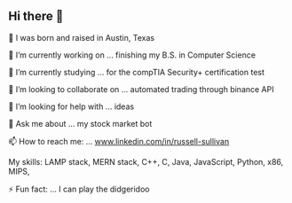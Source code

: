 ## Hi there 👋

👶 I was born and raised in Austin, Texas

🔭 I’m currently working on ... finishing my B.S. in Computer Science

🌱 I’m currently studying ... for the compTIA Security+ certification test

👯 I’m looking to collaborate on ... automated trading through binance API

🤔 I’m looking for help with ... ideas

💬 Ask me about ... my stock market bot

📫 How to reach me: ... www.linkedin.com/in/russell-sullivan

 My skills: LAMP stack, MERN stack, C++, C, Java, JavaScript, Python, x86, MIPS,

⚡ Fun fact: ... I can play the didgeridoo 



